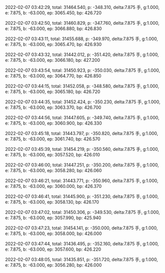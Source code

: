 2022-02-07 03:42:29, total: 31464.540, p: -348.310, delta:7.875 手, g:1.000, e: 7.875, b: -63.000, ep: 3065.450, bp: 426.720

2022-02-07 03:42:50, total: 31460.829, p: -347.760, delta:7.875 手, g:1.000, e: 7.875, b: -63.000, ep: 3066.880, bp: 426.830

2022-02-07 03:43:11, total: 31455.688, p: -349.970, delta:7.875 手, g:1.000, e: 7.875, b: -63.000, ep: 3065.470, bp: 426.930

2022-02-07 03:43:32, total: 31442.012, p: -351.420, delta:7.875 手, g:1.000, e: 7.875, b: -63.000, ep: 3066.180, bp: 427.200

2022-02-07 03:43:54, total: 31450.923, p: -350.030, delta:7.875 手, g:1.000, e: 7.875, b: -63.000, ep: 3064.770, bp: 426.850

2022-02-07 03:44:15, total: 31452.058, p: -348.580, delta:7.875 手, g:1.000, e: 7.875, b: -63.000, ep: 3065.180, bp: 426.720

2022-02-07 03:44:35, total: 31452.424, p: -350.230, delta:7.875 手, g:1.000, e: 7.875, b: -63.000, ep: 3063.370, bp: 426.700

2022-02-07 03:44:56, total: 31447.605, p: -349.740, delta:7.875 手, g:1.000, e: 7.875, b: -63.000, ep: 3060.900, bp: 426.330

2022-02-07 03:45:18, total: 31443.797, p: -350.820, delta:7.875 手, g:1.000, e: 7.875, b: -63.000, ep: 3061.740, bp: 426.570

2022-02-07 03:45:39, total: 31454.219, p: -350.560, delta:7.875 手, g:1.000, e: 7.875, b: -63.000, ep: 3057.520, bp: 426.010

2022-02-07 03:46:00, total: 31447.251, p: -350.200, delta:7.875 手, g:1.000, e: 7.875, b: -63.000, ep: 3058.280, bp: 426.060

2022-02-07 03:46:21, total: 31443.771, p: -350.960, delta:7.875 手, g:1.000, e: 7.875, b: -63.000, ep: 3060.000, bp: 426.370

2022-02-07 03:46:41, total: 31445.900, p: -351.230, delta:7.875 手, g:1.000, e: 7.875, b: -63.000, ep: 3058.130, bp: 426.170

2022-02-07 03:47:02, total: 31450.306, p: -349.530, delta:7.875 手, g:1.000, e: 7.875, b: -63.000, ep: 3057.990, bp: 425.940

2022-02-07 03:47:23, total: 31454.141, p: -350.000, delta:7.875 手, g:1.000, e: 7.875, b: -63.000, ep: 3058.000, bp: 426.000

2022-02-07 03:47:44, total: 31436.495, p: -352.160, delta:7.875 手, g:1.000, e: 7.875, b: -63.000, ep: 3057.600, bp: 426.220

2022-02-07 03:48:05, total: 31435.851, p: -351.720, delta:7.875 手, g:1.000, e: 7.875, b: -63.000, ep: 3056.280, bp: 426.000